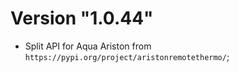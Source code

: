 # Version "1.0.44"
- Split API for Aqua Ariston from `https://pypi.org/project/aristonremotethermo/`;
